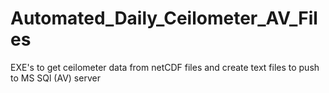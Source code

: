 # Automated_Daily_Ceilometer_AV_Files
EXE's to get ceilometer data from netCDF files and create text files to push to MS SQl (AV) server
